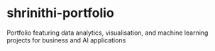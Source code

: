 # shrinithi-portfolio
Portfolio featuring data analytics, visualisation, and machine learning projects for business and AI applications
